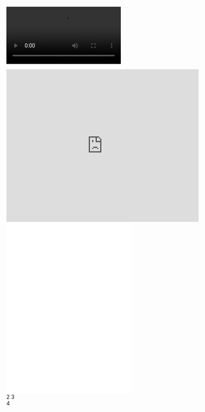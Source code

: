 ![video](https://github.com/szgis012/Find/blob/47ff397921eef141e2ead48443bff9c9b5bc42c7/%E9%BA%A6%E6%B5%9A%E9%BE%99%20%E8%B0%A2%E5%AE%89%E7%90%AA%20-%20%E7%BD%97%E7%94%9F%E9%97%A8.mp4)
<iframe width="100%" height="400" src="https://github.com/szgis012/Find/blob/47ff397921eef141e2ead48443bff9c9b5bc42c7/%E9%BA%A6%E6%B5%9A%E9%BE%99%20%E8%B0%A2%E5%AE%89%E7%90%AA%20-%20%E7%BD%97%E7%94%9F%E9%97%A8.mp4" frameborder="0" allowfullscreen></iframe>


<iframe frameborder="no" border="0" marginwidth="0" marginheight="0" width=330 height=450 src="//music.163.com/outchain/player?type=0&id=29460213&auto=1&height=430"></iframe>

<!-- 为博客底部添加音乐组件 -->
<div id="player"  class="aplayer"></div>
<link href="https://files.cnblogs.com/files/shwee/APlayer.min_v1.10.1.css" rel="stylesheet">
<script src="https://files.cnblogs.com/files/shwee/APlayer.min_v1.10.1.js"></script> 
 
<script type="text/javascript">
var ap = new APlayer({
    element: document.getElementById('player'),
    narrow: false,
    autoplay: false,          <!-- 是否自动播放 -->
    showlrc: true, <!--是否开启歌词功能 ，默认false（为true时musics集合中需要传入lrc字段。）-->
    fixed:1,<!-- 是否固定在左下角不动， 1即为true -->
    theme: '#F5F5F5',      <!-- 插件背景颜色，建议和你的公告栏背景色一样，这样融为一体的感觉 -->
    music: [{
            title: '醉玲珑',
            author: '李瑨瑶',
            url: 'http://m10.music.126.net/20201219204654/0c4abec28edf0cd281411d6905d2fb0f/ymusi7f01b90f903c3783.mp3',
            pic: 'http://images.cnblogs.com/cnblogs_com/shwee/1218109/o_music_pic1.png'
        },
        {
            title: '那些花儿',
            author: '朴树',
            url: 'https://github.com/szgis012/Find/blob/47ff397921eef141e2ead48443bff9c9b5bc42c7/%E9%BA%A6%E6%B5%9A%E9%BE%99%20%E8%B0%A2%E5%AE%89%E7%90%A',
            lrc:"[00:00.000] 作词 : 朴树[00:01.000] 作曲 : 朴树[00:17.36]那片笑声让我想起[00:20.72]我的那些花儿[00:24.38]在我生命每个角落[00:28.21]静静为我开着[00:32.21]我曾以为我会永远[00:36.01]守在她身旁[00:40.11]今天我们已经离去[00:43.85]在人海茫茫[00:47.08]她们都老了吧?[00:50.76]她们在哪里呀?[00:55.23]幸运的是我[00:58.83]曾陪她们开放[01:02.99]啦.....想她[01:10.67]啦.....她还在开吗?[01:18.43]啦.....去呀[01:26.38]她们已经被风吹走[01:30.12]散落在天涯[01:33.22][01:49.61]有些故事还没讲完[01:53.47]那就算了吧[01:57.16]那些心情在岁月中[02:01.06]已经难辨真假[02:05.21]如今这里荒草丛生[02:09.06]没有了鲜花[02:13.04]好在曾经拥有你们的春秋和冬夏[02:20.29]她们都老了吧?[02:23.85]她们在哪里呀?[02:28.54]幸运的是我曾陪她们开放[02:35.83]啦.....想她[02:43.54]啦.....她还在开吗?[02:51.28]啦.....去呀[02:59.42]她们已经被风带走[03:03.20]散落在天涯[03:06.82]啦……[03:14.54]啦……[03:22.42]啦……[03:30.02]……[04:01.98]人们就像被风吹走插在了天涯[04:08.66]她们都老了吧?[04:12.26]她们还在开吗？[04:16.74]我们就这样[04:20.74]各自奔天涯[04:25.16]"
        }
    ]
});
ap.init();
</script>

 <link rel="stylesheet" href="https://cdn.jsdelivr.net/npm/aplayer@1.10.0/dist/APlayer.min.css">
2 <script src="https://blog-static.cnblogs.com/files/yjlaugus/APlayer.min.js"></script>
3 <div id="aplayer" class="aplayer"  data-id="9551202660" data-server="netease" data-type="playlist" data-fixed="true" data-listfolded="true" data-order="random" data-theme="#F58EA8"></div>
4 <script src="https://unpkg.com/meting@1.2/dist/Meting.min.js"></script>
